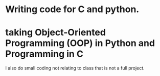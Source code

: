 # Writing code for C and python. 
# taking Object-Oriented Programming (OOP) in Python and Programming in C 
I also do small coding not relating to class that is not a full project. 
